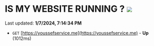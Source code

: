 # IS MY WEBSITE RUNNING ? [![](https://img.shields.io/static/v1?label=Sponsor&message=%E2%9D%A4&logo=GitHub&color=%23fe8e86)](https://github.com/sponsors/<username>)

Last updated: **1/7/2024, 7:14:34 PM**

- `GET` [https://youssefservice.me](https://youssefservice.me) - **Up** (1012ms)
